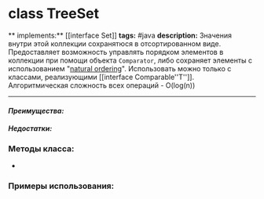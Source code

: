 # class TreeSet
** implements:** [[interface Set]]
**tags:** #java 
**description:** Значения внутри этой коллекции сохранятюся в отсортированном виде. Предоставляет возможность управлять порядком элементов в коллекции при помощи объекта `Comparator`, либо сохраняет элементы с использованием "[natural ordering](http://docs.oracle.com/javase/8/docs/api/java/lang/Comparable.html)". Использовать можно только с классами, реализующими [[interface Comparable''T'']]. Алгоритмическая сложность всех операций - O(log(n))

---
#### *Преимущества:*

#### *Недостатки:*


### Методы класса:
- 

### Примеры использования:
